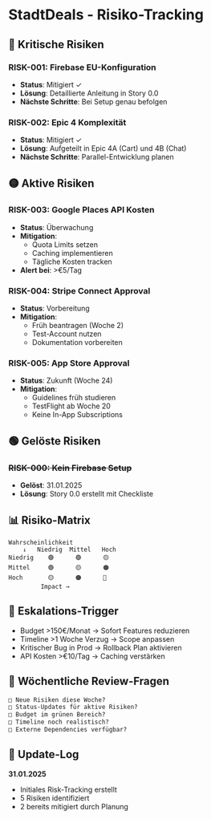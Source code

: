 # StadtDeals - Risiko-Tracking

## 🔴 Kritische Risiken

### RISK-001: Firebase EU-Konfiguration
- **Status**: Mitigiert ✓
- **Lösung**: Detaillierte Anleitung in Story 0.0
- **Nächste Schritte**: Bei Setup genau befolgen

### RISK-002: Epic 4 Komplexität
- **Status**: Mitigiert ✓  
- **Lösung**: Aufgeteilt in Epic 4A (Cart) und 4B (Chat)
- **Nächste Schritte**: Parallel-Entwicklung planen

## 🟡 Aktive Risiken

### RISK-003: Google Places API Kosten
- **Status**: Überwachung
- **Mitigation**: 
  - Quota Limits setzen
  - Caching implementieren
  - Tägliche Kosten tracken
- **Alert bei**: >€5/Tag

### RISK-004: Stripe Connect Approval
- **Status**: Vorbereitung
- **Mitigation**:
  - Früh beantragen (Woche 2)
  - Test-Account nutzen
  - Dokumentation vorbereiten

### RISK-005: App Store Approval
- **Status**: Zukunft (Woche 24)
- **Mitigation**:
  - Guidelines früh studieren
  - TestFlight ab Woche 20
  - Keine In-App Subscriptions

## 🟢 Gelöste Risiken

### ~~RISK-000: Kein Firebase Setup~~
- **Gelöst**: 31.01.2025
- **Lösung**: Story 0.0 erstellt mit Checkliste

## 📊 Risiko-Matrix

```
Wahrscheinlichkeit
    ↓   Niedrig  Mittel   Hoch
Niedrig    🟢      🟢      🟡
Mittel     🟢      🟡      🟠
Hoch       🟡      🟠      🔴
         Impact →
```

## 🚨 Eskalations-Trigger

- Budget >150€/Monat → Sofort Features reduzieren
- Timeline >1 Woche Verzug → Scope anpassen
- Kritischer Bug in Prod → Rollback Plan aktivieren
- API Kosten >€10/Tag → Caching verstärken

## 📝 Wöchentliche Review-Fragen

```markdown
□ Neue Risiken diese Woche?
□ Status-Updates für aktive Risiken?
□ Budget im grünen Bereich?
□ Timeline noch realistisch?
□ Externe Dependencies verfügbar?
```

## 🔄 Update-Log

**31.01.2025**
- Initiales Risk-Tracking erstellt
- 5 Risiken identifiziert
- 2 bereits mitigiert durch Planung